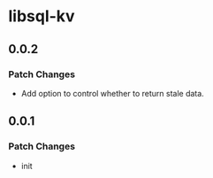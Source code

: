 # libsql-kv

## 0.0.2

### Patch Changes

- Add option to control whether to return stale data.

## 0.0.1

### Patch Changes

- init
